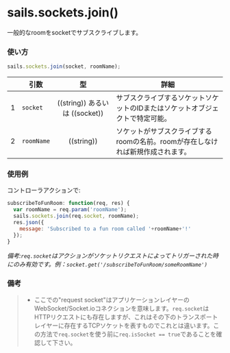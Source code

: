 # sails.sockets.join()

一般的なroomをsocketでサブスクライブします。

### 使い方

```js
sails.sockets.join(socket, roomName);
```


|   | 引数   | 型        | 詳細 |
|---|------------|:-----------:|---------|
| 1 | `socket`   | ((string)) あるいは ((socket)) | サブスクライブするソケットソケットのIDまたはソケットオブジェクトで特定可能。
| 2 | `roomName` | ((string))  | ソケットがサブスクライブするroomの名前。roomが存在しなければ新規作成されます。

### 使用例

コントローラアクションで:

```javascript
subscribeToFunRoom: function(req, res) {
  var roomName = req.param('roomName');
  sails.sockets.join(req.socket, roomName);
  res.json({
    message: 'Subscribed to a fun room called '+roomName+'!'
  });
}
```

*備考:`req.socket`はアクションがソケットリクエストによってトリガーされた時にのみ有効です。例：`socket.get('/subscribeToFunRoom/someRoomName')`*

### 備考
> + ここでの"request socket"はアプリケーションレイヤーのWebSocket/Socket.ioコネクションを意味します。`req.socket`はHTTPリクエストにも存在しますが、これはその下のトランスポートレイヤーに存在するTCPソケットを表すものでこれとは違います。この方法で`req.socket`を使う前に`req.isSocket == true`であることを確認して下さい。

<docmeta name="uniqueID" value="sailssocketsjoin958690">
<docmeta name="displayName" value="sails.sockets.join()">

